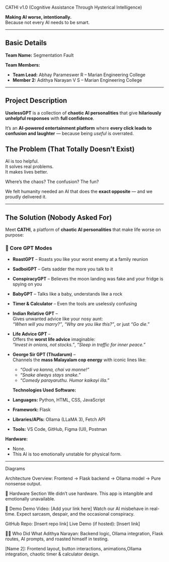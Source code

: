  CATHI v1.0 (Cognitive Assistance Through Hysterical Intelligence)

**Making AI worse, intentionally.**  
Because not every AI needs to be smart.

---

##  Basic Details

**Team Name:** Segmentation Fault  

**Team Members:**  
- **Team Lead:** Abhay Parameswer R – Marian Engineering College  
- **Member 2:** Adithya Narayan V S – Marian Engineering College  

---
##  Project Description

**UselessGPT** is a collection of **chaotic AI personalities** that give **hilariously unhelpful responses** with **full confidence**.  

It’s an **AI-powered entertainment platform** where **every click leads to confusion and laughter** — because being *useful* is overrated.  

##  The Problem (That Totally Doesn’t Exist)

AI is too helpful.  
It solves real problems.  
It makes lives better.  

Where’s the chaos? The confusion? The fun?  

We felt humanity needed an AI that does the **exact opposite** — and we proudly delivered it.  

---

## The Solution (Nobody Asked For)

Meet **CATHI**, a platform of **chaotic AI personalities** that make life worse on purpose:

### 🧠 Core GPT Modes

- **RoastGPT** – Roasts you like your worst enemy at a family reunion  
- **SadboiGPT** – Gets sadder the more you talk to it  
- **ConspiracyGPT** – Believes the moon landing was fake and your fridge is spying on you  
- **BabyGPT** – Talks like a baby, understands like a rock  
- **Timer & Calculator** – Even the tools are uselessly confusing  

- **Indian Relative GPT** –  
  Gives unwanted advice like your nosy aunt:  
  *“When will you marry?”*, *“Why are you like this?”*, or just *“Go die.”*  

- **Life Advice GPT** –  
  Offers the **worst life advice** imaginable:  
  *“Invest in onions, not stocks.”*, *“Sleep in traffic for inner peace.”*  

- **George Sir GPT (Thudarum)** –  
  Channels the **mass Malayalam cop energy** with iconic lines like:  
  - *“Oodi va kanna, chai va monne!”*  
  - *“Snake always stays snake.”*  
  - *“Comedy parayaruthu. Humor kaikayi illa.”*


  **Technologies Used**
  **Software:**  
- **Languages:** Python, HTML, CSS, JavaScript  
- **Framework:** Flask  
- **Libraries/APIs:** Ollama (LLaMA 3), Fetch API  
- **Tools:** VS Code, GitHub, Figma (UI), Postman  

**Hardware:**  
- None.  
- This AI is too emotionally unstable for physical form.  

---

Diagrams

Architecture Overview: Frontend → Flask backend → Ollama model → Pure nonsense output.

🔧 Hardware Section
We didn’t use hardware. This app is intangible and emotionally unavailable.

🎥 Demo
Demo Video: [Add your link here]
Watch our AI misbehave in real-time. Expect sarcasm, despair, and the occasional conspiracy.

GitHub Repo: [Insert repo link]
Live Demo (if hosted): [Insert link]

🧑‍💻 Who Did What
Adithya Narayan:
Backend logic, Ollama integration, Flask routes, AI prompts, and roasted himself in testing.

[Name 2]:
Frontend layout, button interactions, animations,Ollama integration, chaotic timer & calculator design.
